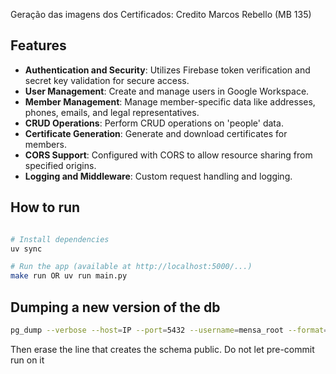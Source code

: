 Geração das imagens dos Certificados: Credito Marcos Rebello (MB 135)

## Features
- **Authentication and Security**: Utilizes Firebase token verification and secret key validation for secure access.
- **User Management**: Create and manage users in Google Workspace.
- **Member Management**: Manage member-specific data like addresses, phones, emails, and legal representatives.
- **CRUD Operations**: Perform CRUD operations on 'people' data.
- **Certificate Generation**: Generate and download certificates for members.
- **CORS Support**: Configured with CORS to allow resource sharing from specified origins.
- **Logging and Middleware**: Custom request handling and logging.



## How to run

```bash

# Install dependencies
uv sync

# Run the app (available at http://localhost:5000/...)
make run OR uv run main.py

```

## Dumping a new version of the db

```bash
pg_dump --verbose --host=IP --port=5432 --username=mensa_root --format=plain --compress=0 --file dump.sql --no-owner --no-acl -n "public" mensa
```
Then erase the line that creates the schema public. Do not let pre-commit run on it

